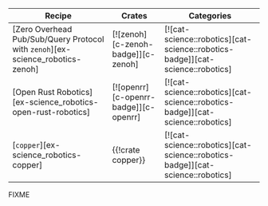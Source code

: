 | Recipe | Crates | Categories |
|--------|--------|------------|
| [Zero Overhead Pub/Sub/Query Protocol with `zenoh`][ex-science_robotics-zenoh] | [![zenoh][c-zenoh-badge]][c-zenoh] | [![cat-science::robotics][cat-science::robotics-badge]][cat-science::robotics] |
| [Open Rust Robotics][ex-science_robotics-open-rust-robotics] | [![openrr][c-openrr-badge]][c-openrr] | [![cat-science::robotics][cat-science::robotics-badge]][cat-science::robotics] |
| [`copper`][ex-science_robotics-copper] | {{!crate copper}} | [![cat-science::robotics][cat-science::robotics-badge]][cat-science::robotics] |

<div class="hidden">
FIXME
</div>
